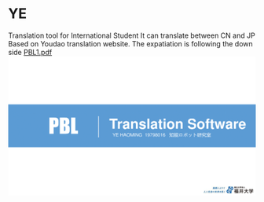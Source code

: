 # YE
Translation tool for International Student
It can translate between CN and JP
Based on Youdao translation website.
The expatiation is following the down side
[PBL1.pdf](https://github.com/BenjaminYep/YE/files/8530912/PBL1.pdf)
![This is an image](PBL1-01.png)
